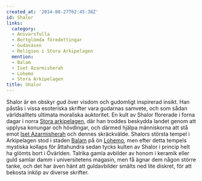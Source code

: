 ```yaml
---
created_at: '2014-08-27T02:45:38Z'
id: Shalor
links:
  category:
  - Ansvarsfulla
  - Bortglömda föredettingar
  - Gudaväsen
  - Religion i Stora Arkipelagen
  mention:
  - Balam
  - Iset Azarmisherah
  - Lohemo
  - Stora Arkipelagen
title: Shalor
---
```


Shalor är en obskyr gud över visdom och gudomligt inspirerad insikt. Han påstås i vissa esoteriska
skrifter vara gudarnas samvete, och som sådan världsalltets ultimata moraliska auktoritet. En kult
av Shalor florerade i forna dagar i norra [Stora arkipelagen], där han troddes beskydda landet genom
att upplysa konungar och hövdingar, och därmed hjälpa människorna att stå emot [Iset Azarmisherah]
och dennes skräckvälde. Shalors största tempel i Arkipelagen stod i staden [Balam] på ön [Lohemo],
men efter detta tempels mystiska kollaps för åttahundra sedan tycks kulten av Shalor i princip helt
ha glömts bort i Övärlden. Talrika gamla avbilder av honom i keramik eller guld samlar damm i
universitetens magasin, men få ägnar dem någon större tanke, och det har även hänt att guldavbilder
smälts ned lite diskret, för att bekosta inköp av diverse skrifter.

  [Stora arkipelagen]: Stora_Arkipelagen
  [Iset Azarmisherah]: Iset_Azarmisherah
  [Balam]: Balam
  [Lohemo]: Lohemo